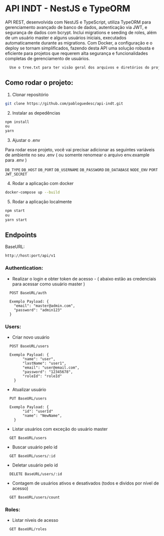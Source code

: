 # API INDT - NestJS e TypeORM

API REST, desenvolvida com NestJS e TypeScript, utiliza TypeORM para gerenciamento avançado de banco de dados, autenticação via JWT, e segurança de dados com bcrypt. Inclui migrations e seeding de roles, além de um usuário master e alguns usuários iniciais, executados automaticamente durante as migrations. Com Docker, a configuração e o deploy se tornam simplificados, fazendo desta API uma solução robusta e eficiente para projetos que requerem alta segurança e funcionalidades completas de gerenciamento de usuários.

```bash
  Use o tree.txt para ter visão geral dos arquivos e diretórios do projeto
```

## Como rodar o projeto:

1. Clonar repositório

```bash
git clone https://github.com/pabloguedesc/api-indt.git
```

2. Instalar as depedências

```bash
npm install
ou
yarn
```

3. Ajustar o .env

Para rodar esse projeto, você vai precisar adicionar as seguintes variáveis de ambiente no seu .env ( ou somente renomear o arquivo env.example para .env )

`DB_TYPE`
`DB_HOST`
`DB_PORT`
`DB_USERNAME`
`DB_PASSWORD`
`DB_DATABASE`
`NODE_ENV`
`PORT`
`JWT_SECRET`

4. Rodar a aplicação com docker

```bash
docker-compose up --build
```

5. Rodar a aplicação localmente

```bash
npm start
ou
yarn start
```

## Endpoints

BaseURL:

`http://host:port/api/v1`

### Authentication:
- Realizar o login e obter token de acesso - ( abaixo estão as credenciais para acessar como usuário master )

```http
  POST BaseURL/auth

  Exemplo Payload: {
    "email": "master@admin.com",
    "password": "admin123"
  }

```


### Users:

- Criar novo usuário

```http
  POST BaseURL/users

  Exemplo Payload: {
        "name": "user",
        "lastName": "user1",
        "email": "user@email.com",
        "password": "12345678",
        "roleId": "roleId"
    }
```

- Atualizar usuário

```http
  PUT BaseURL/users

  Exemplo Payload: {
        "id": "userId"
        "name": "NewName",
    }
```

- Listar usuários com exceção do usuário master

```http
  GET BaseURL/users
```

- Buscar usuário pelo id

```http
  GET BaseURL/users/:id
```

- Deletar usuário pelo id

```http
  DELETE BaseURL/users/:id
```

- Contagem de usuários ativos e desativados (todos e dividos por nível de acesso)

```http
  GET BaseURL/users/count
```

### Roles:

- Listar níveis de acesso

```http
  GET BaseURL/roles
```
